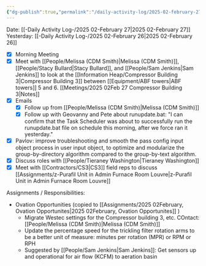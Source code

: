 ```yaml
---
{"dg-publish":true,"permalink":"/daily-activity-log/2025-02-february-27/","noteIcon":"","created":"2025-02-27T10:26:32.191-06:00"}
---
```


Date: [[-Daily Activity Log-/2025 02-February 27\|2025 02-February 27]]
Yesterday: [[-Daily Activity Log-/2025 02-February 26\|2025 02-February 26]]

- [x] Morning Meeting
- [x] Meet with [[People/Melissa (CDM Smith)\|Melissa (CDM Smith)]], [[People/Stacy Bullard\|Stacy Bullard]], and [[People/Sam Jenkins\|Sam Jenkins]] to look at the [[Information Heap/Compressor Building 3\|Compressor Building 3]] between [[Equipment/ABF towers\|ABF towers]] 5 and 6. [[Meetings/2025 02Feb 27 Compressor Building 3\|Notes]] 
- [x] Emails
	- [x] Follow up from [[People/Melissa (CDM Smith)\|Melissa (CDM Smith)]]
	- [x] Follow up with Geovanny and Pete about runupdate.bat: "I can confirm that the Task Scheduler was about to successfully run the runupdate.bat file on schedule this morning, after we force ran it yesterday."
- [x] Pavlov: improve troubleshooting and smooth the pass config input object process in user input object, to optimize and modularize the group-by-directory algorithm compared to the group-by-text algorithm.
- [x] Discuss roles with [[People/Tieraney Washington\|Tieraney Washington]]
- [x] Meet with [[Contractors/CS3\|CS3]] field reps to discuss [[Assignments/z-Purafil Unit in Admin Furnace Room Louvre\|z-Purafil Unit in Admin Furnace Room Louvre]]

Assignments / Responsibilities:
- Ovation Opportunities (copied to [[Assignments/2025 02February, Ovation Opportunites\|2025 02February, Ovation Opportunites]] )
	- Migrate Westec settings for the Compressor building 3, etc. COntact: [[People/Melissa (CDM Smith)\|Melissa (CDM Smith)]]
	- Update the percentage speed for the trickling filter rotation arms to be a better unit of measure: minutes per rotation (MPR) or RPM or RPH
	- Suggested by [[People/Sam Jenkins\|Sam Jenkins]]: Get sensors up and operational for air flow (KCFM) to aeration basin